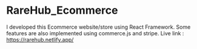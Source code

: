 # RareHub_Ecommerce
I developed this Ecommerce website/store using React Framework. Some features are also implemented using commerce.js and stripe. Live link : https://rarehub.netlify.app/
